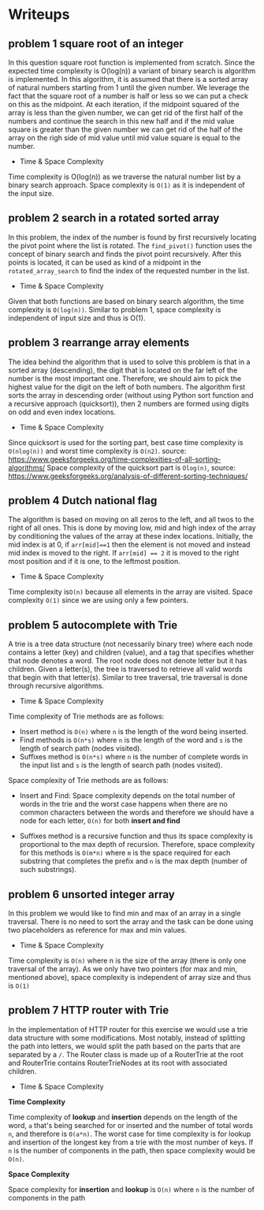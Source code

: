 # Writeups

## problem 1 square root of an integer

In this question square root function is implemented from scratch. Since the expected time complexity is O(log(n))
a variant of binary search is algorithm is implemented. In this algorithm, it is assumed that there is a sorted array
of natural numbers starting from 1 until the given number. We leverage the fact that the square root of a number
is half or less so we can put a check on this as the midpoint. At each iteration, if the midpoint squared of the array is less
than the given number, we can get rid of the first half of the numbers and continue the search in this new half
and if the mid value square is greater than the given number we can get rid of the half of the array on the righ side
of mid value until mid value square is equal to the number. 

- Time & Space Complexity


Time complexity is O(log(n)) as we traverse the natural number list by a binary search approach. Space complexity is `O(1)`
  as it is independent of the input size.


## problem 2 search in a rotated sorted array

In this problem, the index of the number is found by first recursively locating the pivot point where the list is rotated.
The `find_pivot()` function uses the concept of binary search and finds the pivot point recursively. After this points
is located, it can be used as kind of a midpoint in the `rotated_array_search` to find the index of the requested number
in the list. 

- Time & Space Complexity


Given that both functions are based on binary search algorithm, the time complexity is `O(log(n))`. Similar
to problem 1, space complexity is independent of input size and thus is O(1).

## problem 3 rearrange array elements

The idea behind the algorithm that is used to solve this problem is that in a sorted array (descending), the digit that
is located on the far left of the number is the most important one. Therefore, we should aim to pick the highest value
for the digit on the left of both numbers. The algorithm first sorts the array in descending order (without using Python
sort function and a recursive approach (quicksort)), then 2 numbers are formed using digits on odd and even index locations. 

- Time & Space Complexity


Since quicksort is used for the sorting part, best case time complexity is `O(nlog(n))` and worst time complexity is `O(n2)`. 
source: https://www.geeksforgeeks.org/time-complexities-of-all-sorting-algorithms/ 
Space complexity of the quicksort part is `Olog(n)`, source: https://www.geeksforgeeks.org/analysis-of-different-sorting-techniques/

## problem 4 Dutch national flag

The algorithm is based on moving on all zeros to the left, and all twos to the right of all ones. This is done by 
moving low, mid and high index of the array by conditioning the values of the array at these index locations. Initially,
the mid index is at 0, if `arr[mid]==1` then the element is not moved and instead mid index is moved to the right. If 
`arr[mid] == 2` it is moved to the right most position and if it is one, to the leftmost position. 

- Time & Space Complexity


Time complexity is`O(n)` because all elements in the array are visited. Space complexity `O(1)` since we are using only
  a few pointers.

## problem 5 autocomplete with Trie

A trie is a tree data structure (not necessarily binary tree) where each node contains a letter (key) and children (value),
and a tag that specifies whether that node denotes a word. The root node does not denote letter but it has children.
Given a letter(s), the tree is traversed to retrieve all valid words that begin with that letter(s). Similar to tree
traversal, trie traversal is done through recursive algorithms. 

- Time & Space Complexity

Time complexity of Trie methods are as follows:

- Insert method is `O(n)` where `n` is the length of the word being inserted.
- Find methods is `O(n*s)` where `n` is the length of the word and `s` is the length of search path (nodes visited).
- Suffixes method is `O(n*s)` where `n` is the number of complete words in the input list and `s` is the length of search path (nodes visited).

Space complexity of Trie methods are as follows:

- Insert and Find: Space complexity depends on the total number of words in the trie and the worst case happens when there are no common 
characters between the words and therefore we should have a node for each letter, `O(n)` for both **insert and find**
  
- Suffixes method is a recursive function and thus its space complexity is proportional to the max depth of recursion.
Therefore, space complexity for this methods is `O(m*n)` where `m` is the space required for each substring that completes
  the prefix and `n` is the max depth (number of such substrings).

## problem 6 unsorted integer array

In this problem we would like to find min and max of an array in a single traversal. There is no need to sort the array
and the task can be done using two placeholders as reference for max and min values. 

- Time & Space Complexity

Time complexity is `O(n)` where n is the size of the array (there is only one traversal of the array). As we only have 
  two pointers (for max and min, mentioned above), space complexity is independent of array size and thus is `O(1)`

## problem 7 HTTP router with Trie

In the implementation of HTTP router for this exercise we would use a trie data structure with some modifications. Most
notably, instead of splitting the path into letters, we would split the path based on the parts that are separated by 
a `/`. The Router class is made up of a RouterTrie at the root and RouterTrie contains RouterTrieNodes at its root with
associated children. 

- Time & Space Complexity


**Time Complexity**
  

Time complexity of **lookup** and **insertion** depends on the length of the word, `a` that's being searched for or inserted 
and the number of total words `n`, and therefore is `O(a*n)`. The worst case for time complexity is for lookup and
insertion of the longest key from a trie with the most number of keys. If `n` is the number of components
in the path, then space complexity would be `O(n)`.
  

**Space Complexity**


Space complexity for **insertion** and **lookup** is `O(n)` where `n` is the number of components in the path